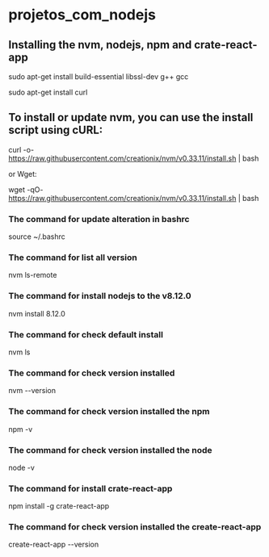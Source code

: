 # projetos_com_nodejs

## Installing the nvm, nodejs, npm and crate-react-app

sudo apt-get install build-essential libssl-dev g++ gcc

sudo apt-get install curl

## To install or update nvm, you can use the install script using cURL:

curl -o- https://raw.githubusercontent.com/creationix/nvm/v0.33.11/install.sh | bash

or Wget:

wget -qO- https://raw.githubusercontent.com/creationix/nvm/v0.33.11/install.sh | bash

### The command for update alteration in bashrc
source ~/.bashrc

### The command for list all version
nvm ls-remote

### The command for install nodejs to the v8.12.0
nvm install 8.12.0

### The command  for check default install
nvm ls

### The command for check version installed
nvm --version

### The command for check version installed the npm
npm -v

### The command for check version installed the node
node -v

### The command for install crate-react-app
npm install -g crate-react-app

### The command for check version installed the create-react-app
create-react-app --version

